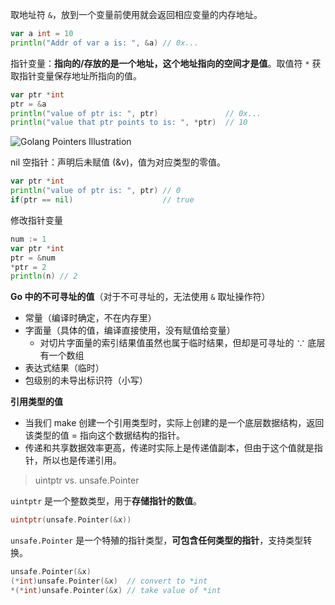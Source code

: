 取地址符 `&`，放到一个变量前使用就会返回相应变量的内存地址。

```go
var a int = 10
println("Addr of var a is: ", &a) // 0x...
```

指针变量：**指向的/存放的是一个地址，这个地址指向的空间才是值**。取值符 `*` 获取指针变量保存地址所指向的值。

```go
var ptr *int
ptr = &a
println("value of ptr is: ", ptr)               // 0x...
println("value that ptr points to is: ", *ptr)  // 10
```



![Golang Pointers Illustration](https://d33wubrfki0l68.cloudfront.net/6112acd194b9f21230bda3782a021047d44ced4a/65465/static/5cd5cace553fc78068e470cdc5312ec4/ace37/golang-pointers-illustration.png)



nil 空指针：声明后未赋值 (&v)，值为对应类型的零值。

```go
var ptr *int
println("value of ptr is: ", ptr) // 0
if(ptr == nil)                    // true
```

修改指针变量

```go
num := 1
var ptr *int
ptr = &num
*ptr = 2
println(n) // 2
```

**Go 中的不可寻址的值**（对于不可寻址的，无法使用 `&` 取址操作符）

- 常量（编译时确定，不在内存里）
- 字面量（具体的值，编译直接使用，没有赋值给变量）
  - 对切片字面量的索引结果值虽然也属于临时结果，但却是可寻址的 ∵ 底层有一个数组
- 表达式结果（临时）
- 包级别的未导出标识符（小写）

**引用类型的值**

- 当我们 make 创建一个引用类型时，实际上创建的是一个底层数据结构，返回该类型的值 = 指向这个数据结构的指针。
- 传递和共享数据效率更高，传递时实际上是传递值副本，但由于这个值就是指针，所以也是传递引用。

> uintptr vs. unsafe.Pointer

`uintptr` 是一个整数类型，用于**存储指针的数值**。

```go
uintptr(unsafe.Pointer(&x))
```

`unsafe.Pointer` 是一个特殖的指针类型，**可包含任何类型的指针**，支持类型转换。

```go
unsafe.Pointer(&x)
(*int)unsafe.Pointer(&x)  // convert to *int
*(*int)unsafe.Pointer(&x) // take value of *int
```


